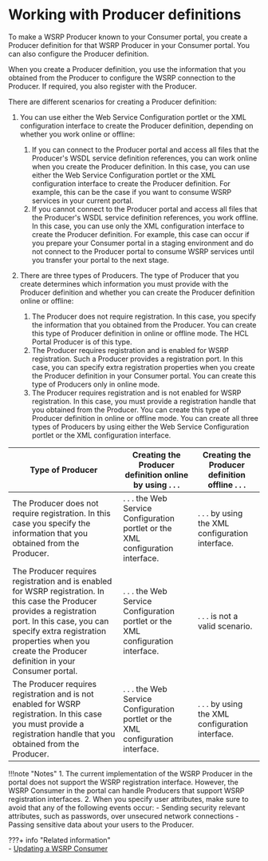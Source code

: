 # Working with Producer definitions

To make a WSRP Producer known to your Consumer portal, you create a Producer definition for that WSRP Producer in your Consumer portal. You can also configure the Producer definition.

When you create a Producer definition, you use the information that you obtained from the Producer to configure the WSRP connection to the Producer. If required, you also register with the Producer.

There are different scenarios for creating a Producer definition:

1.  You can use either the Web Service Configuration portlet or the XML configuration interface to create the Producer definition, depending on whether you work online or offline:
    1.  If you can connect to the Producer portal and access all files that the Producer's WSDL service definition references, you can work online when you create the Producer definition. In this case, you can use either the Web Service Configuration portlet or the XML configuration interface to create the Producer definition. For example, this can be the case if you want to consume WSRP services in your current portal.
    2.  If you cannot connect to the Producer portal and access all files that the Producer's WSDL service definition references, you work offline. In this case, you can use only the XML configuration interface to create the Producer definition. For example, this case can occur if you prepare your Consumer portal in a staging environment and do not connect to the Producer portal to consume WSRP services until you transfer your portal to the next stage.
2.  There are three types of Producers. The type of Producer that you create determines which information you must provide with the Producer definition and whether you can create the Producer definition online or offline:

    1.  The Producer does not require registration. In this case, you specify the information that you obtained from the Producer. You can create this type of Producer definition in online or offline mode. The HCL Portal Producer is of this type.
    2.  The Producer requires registration and is enabled for WSRP registration. Such a Producer provides a registration port. In this case, you can specify extra registration properties when you create the Producer definition in your Consumer portal. You can create this type of Producers only in online mode.
    3.  The Producer requires registration and is not enabled for WSRP registration. In this case, you must provide a registration handle that you obtained from the Producer. You can create this type of Producer definition in online or offline mode.
    You can create all three types of Producers by using either the Web Service Configuration portlet or the XML configuration interface.


|Type of Producer|Creating the Producer definition online by using . . .|Creating the Producer definition offline . . .|
|----------------|------------------------------------------------------|----------------------------------------------|
|The Producer does not require registration. In this case you specify the information that you obtained from the Producer.|. . . the Web Service Configuration portlet or the XML configuration interface.|. . . by using the XML configuration interface.|
|The Producer requires registration and is enabled for WSRP registration. In this case the Producer provides a registration port. In this case, you can specify extra registration properties when you create the Producer definition in your Consumer portal.|. . . the Web Service Configuration portlet or the XML configuration interface.|. . . is not a valid scenario.|
|The Producer requires registration and is not enabled for WSRP registration. In this case you must provide a registration handle that you obtained from the Producer.|. . . the Web Service Configuration portlet or the XML configuration interface.|. . . by using the XML configuration interface.|

!!!note "Notes"
    1.  The current implementation of the WSRP Producer in the portal does not support the WSRP registration interface. However, the WSRP Consumer in the portal can handle Producers that support WSRP registration interfaces.
    2.  When you specify user attributes, make sure to avoid that any of the following events occur:
        -   Sending security relevant attributes, such as passwords, over unsecured network connections
        -   Passing sensitive data about your users to the Producer.

???+ info "Related information"  
    -   [Updating a WSRP Consumer](../../../../../../deployment/manage/migrate/next_steps/post_mig_activities/portal_task/wsrp/mig_post_wsrp_consumer.md)

